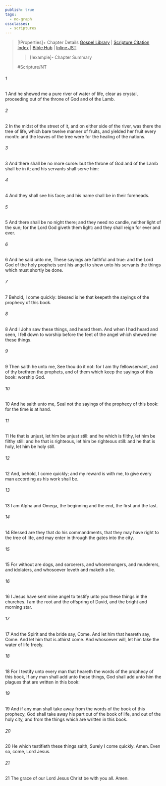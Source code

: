 ```yaml
---
publish: true
tags:
  - no-graph
cssclasses:
  - scriptures
---
```

>[!Properties]+ Chapter Details
>[Gospel Library](https://churchofjesuschrist.org/study/scriptures/nt/rev/22?lang=eng)    |    [Scripture Citation Index](https://scriptures.byu.edu/#0a616::c0a616)    |    [Bible Hub](https://biblehub.com/revelation/22.htm)    |    [Inline JST](https://scripturetoolbox.com/html/ic/Revelation/22.html)
>>[!example]- Chapter Summary
>> 
> 
>
>#Scripture/NT
###### 1
1 And he shewed me a pure river of water of life, clear as crystal, proceeding out of the throne of God and of the Lamb.
###### 2
2 In the midst of the street of it, and on either side of the river, was there the tree of life, which bare twelve manner of fruits, and yielded her fruit every month: and the leaves of the tree were for the healing of the nations.
###### 3
3 And there shall be no more curse: but the throne of God and of the Lamb shall be in it; and his servants shall serve him:
###### 4
4 And they shall see his face; and his name shall be in their foreheads.
###### 5
5 And there shall be no night there; and they need no candle, neither light of the sun; for the Lord God giveth them light: and they shall reign for ever and ever.
###### 6
6 And he said unto me, These sayings are faithful and true: and the Lord God of the holy prophets sent his angel to shew unto his servants the things which must shortly be done.
###### 7
7 Behold, I come quickly: blessed is he that keepeth the sayings of the prophecy of this book.
###### 8
8 And I John saw these things, and heard them. And when I had heard and seen, I fell down to worship before the feet of the angel which shewed me these things.
###### 9
9 Then saith he unto me, See thou do it not: for I am thy fellowservant, and of thy brethren the prophets, and of them which keep the sayings of this book: worship God.
###### 10
10 And he saith unto me, Seal not the sayings of the prophecy of this book: for the time is at hand.
###### 11
11 He that is unjust, let him be unjust still: and he which is filthy, let him be filthy still: and he that is righteous, let him be righteous still: and he that is holy, let him be holy still.
###### 12
12 And, behold, I come quickly; and my reward is with me, to give every man according as his work shall be.
###### 13
13 I am Alpha and Omega, the beginning and the end, the first and the last.
###### 14
14 Blessed are they that do his commandments, that they may have right to the tree of life, and may enter in through the gates into the city.
###### 15
15 For without are dogs, and sorcerers, and whoremongers, and murderers, and idolaters, and whosoever loveth and maketh a lie.
###### 16
16 I Jesus have sent mine angel to testify unto you these things in the churches. I am the root and the offspring of David, and the bright and morning star.
###### 17
17 And the Spirit and the bride say, Come. And let him that heareth say, Come. And let him that is athirst come. And whosoever will, let him take the water of life freely.
###### 18
18 For I testify unto every man that heareth the words of the prophecy of this book, If any man shall add unto these things, God shall add unto him the plagues that are written in this book:
###### 19
19 And if any man shall take away from the words of the book of this prophecy, God shall take away his part out of the book of life, and out of the holy city, and from the things which are written in this book.
###### 20
20 He which testifieth these things saith, Surely I come quickly. Amen. Even so, come, Lord Jesus.
###### 21
21 The grace of our Lord Jesus Christ be with you all. Amen.
